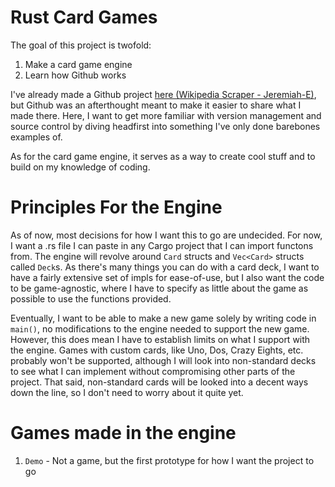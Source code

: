 # Rust Card Games
The goal of this project is twofold:

1. Make a card game engine
2. Learn how Github works

I've already made a Github project [here (Wikipedia Scraper - Jeremiah-E)](https://github.com/Jeremiah-E/Wikipedia-Scraper), but Github was an afterthought meant to make it easier to share what I made there. Here, I want to get more familiar with version management and source control by diving headfirst into something I've only done barebones examples of.

As for the card game engine, it serves as a way to create cool stuff and to build on my knowledge of coding.

# Principles For the Engine

As of now, most decisions for how I want this to go are undecided. For now, I want a .rs file I can paste in any Cargo project that I can import functons from. The engine will revolve around `Card` structs and `Vec<Card>` structs called `Deck`s. As there's many things you can do with a card deck, I want to have a fairly extensive set of impls for ease-of-use, but I also want the code to be game-agnostic, where I have to specify as little about the game as possible to use the functions provided.

Eventually, I want to be able to make a new game solely by writing code in `main()`, no modifications to the engine needed to support the new game. However, this does mean I have to establish limits on what I support with the engine. Games with custom cards, like Uno, Dos, Crazy Eights, etc. probably won't be supported, although I will look into non-standard decks to see what I can implement without compromising other parts of the project. That said, non-standard cards will be looked into a decent ways down the line, so I don't need to worry about it quite yet.

# Games made in the engine

1. `Demo` - Not a game, but the first prototype for how I want the project to go